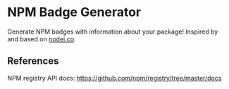 # NPM Badge Generator

Generate NPM badges with information about your package!
Inspired by and based on [nodei.co](https://nodei.co/).

## References

NPM registry API docs: https://github.com/npm/registry/tree/master/docs

